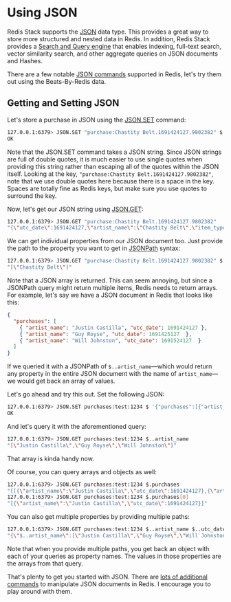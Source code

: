 # Using JSON #

Redis Stack supports the [JSON](https://redis.io/docs/stack/json/) data type. This provides a great way to store more structured and nested data in Redis. In addition, Redis Stack provides a [Search and Query engine](https://redis.io/docs/interact/search-and-query/) that enables indexing, full-text search, vector similarity search, and other aggregate queries on JSON documents and Hashes.

There are a few notable [JSON commands](https://redis.io/commands/?group=json) supported in Redis, let's try them out using the Beats-By-Redis data.

## Getting and Setting JSON ##

Let's store a purchase in JSON using the [JSON.SET](https://redis.io/commands/json.set/) command:

```bash
127.0.0.1:6379> JSON.SET "purchase:Chastity Belt.1691424127.9802382" $ '{"utc_date":1691424127,"artist_name":"Chastity Belt","item_type":"a","item_description":"The Process (Jenn Champion Remix)","album_title":"The Process (Jenn Champion Remix)","slug_type":"a","track_album_slug_text":"null","currency":"USD","amount_paid":1,"item_price":1,"amount_paid_usd":1,"country":"United States","art_id":"589692562","releases":"null","package_image_id":"null","url":"//chastity-belt.bandcamp.com/album/the-process-jenn-champion-remix","country_code":"us","amount_paid_fmt":"$1","art_url":"https://f4.bcbits.com/img/a0589692562_7.jpg","utc_date_raw":1691424127.9802382}'
OK
```

Note that the JSON.SET command takes a JSON string. Since JSON strings are full of double quotes, it is much easier to use single quotes when providing this string rather than escaping all of the quotes within the JSON itself. Looking at the key, `"purchase:Chastity Belt.1691424127.9802382"`, note that we use double quotes here because there is a space in the key. Spaces are totally fine as Redis keys, but make sure you use quotes to surround the key.

Now, let's get our JSON string using [JSON.GET](https://redis.io/commands/json.get/):

```bash
127.0.0.1:6379> JSON.GET "purchase:Chastity Belt.1691424127.9802382"
"{\"utc_date\":1691424127,\"artist_name\":\"Chastity Belt\",\"item_type\":\"a\",\"item_description\":\"The Process (Jenn Champion Remix)\",\"album_title\":\"The Process (Jenn Champion Remix)\",\"slug_type\":\"a\",\"track_album_slug_text\":\"null\",\"currency\":\"USD\",\"amount_paid\":1,\"item_price\":1,\"amount_paid_usd\":1,\"country\":\"United States\",\"art_id\":\"589692562\",\"releases\":\"null\",\"package_image_id\":\"null\",\"url\":\"//chastity-belt.bandcamp.com/album/the-process-jenn-champion-remix\",\"country_code\":\"us\",\"amount_paid_fmt\":\"$1\",\"art_url\":\"https://f4.bcbits.com/img/a0589692562_7.jpg\",\"utc_date_raw\":1691424127.9802382}"
```

We can get individual properties from our JSON document too. Just provide the path to the property you want to get in [JSONPath](https://redis.io/docs/stack/json/path/) syntax:

```bash
127.0.0.1:6379> JSON.GET "purchase:Chastity Belt.1691424127.9802382" $.artist_name
"[\"Chastity Belt\"]"
```
Note that a JSON array is returned. This can seem annoying, but since a JSONPath query might return multiple items, Redis needs to return arrays. For example, let's say we have a JSON document in Redis that looks like this:

```json
{
  "purchases": [
    { "artist_name": "Justin Castilla", "utc_date": 1691424127 },
    { "artist_name": "Guy Royse", "utc_date": 1691425127  },
    { "artist_name": "Will Johnston", "utc_date": 1691524127  }
  ]
}
```

If we queried it with a JSONPath of `$..artist_name`—which would return any property in the entire JSON document with the name of `artist_name`—we would get back an array of values.

Let's go ahead and try this out. Set the following JSON:

```bash
127.0.0.1:6379> JSON.SET purchases:test:1234 $ '{"purchases":[{"artist_name":"Justin Castilla","utc_date":1691424127},{"artist_name":"Guy Royse","utc_date":1691425127},{"artist_name":"Will Johnston","utc_date":1691524127}]}'
OK
```

And let's query it with the aforementioned query:

```bash
127.0.0.1:6379> JSON.GET purchases:test:1234 $..artist_name
"[\"Justin Castilla\",\"Guy Royse\",\"Will Johnston\"]"
```

That array is kinda handy now.

Of course, you can query arrays and objects as well:

```bash
127.0.0.1:6379> JSON.GET purchases:test:1234 $.purchases
"[[{\"artist_name\":\"Justin Castilla\",\"utc_date\":1691424127},{\"artist_name\":\"Guy Royse\",\"utc_date\":1691425127},{\"artist_name\":\"Will Johnston\",\"utc_date\":1691524127}]]"
127.0.0.1:6379> JSON.GET purchases:test:1234 $.purchases[0]
"[{\"artist_name\":\"Justin Castilla\",\"utc_date\":1691424127}]"
```

You can also get multiple properties by providing multiple paths:

```bash
127.0.0.1:6379> JSON.GET purchases:test:1234 $..artist_name $..utc_date
"{\"$..artist_name\":[\"Justin Castilla\",\"Guy Royse\",\"Will Johnston\"],\"$..utc_date\":[1691424127,1691425127,1691524127]}"
```

Note that when you provide multiple paths, you get back an object with each of your queries as property names. The values in those properties are the arrays from that query.

That's plenty to get you started with JSON. There are [lots of additional commands](https://redis.io/commands/?group=json) to manipulate JSON documents in Redis. I encourage you to play around with them.
